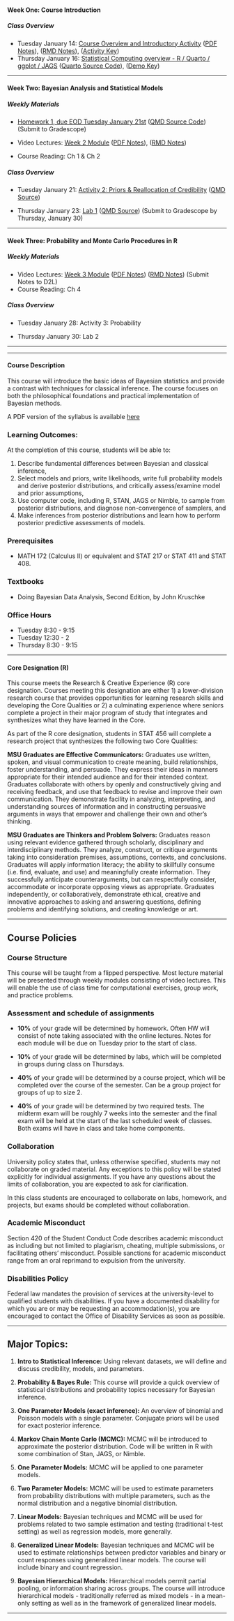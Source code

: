 #### Week One: Course Introduction


##### Class Overview 

- Tuesday January 14: [Course Overview and Introductory Activity](https://github.com/stat456/Activities/blob/main/Activity1.pdf) ([PDF Notes](https://github.com/stat456/Notes/blob/main/Lecture1.pdf)),  ([RMD Notes](https://github.com/stat456/Notes/blob/main/Lecture1.Rmd)), ([Activity Key](https://github.com/stat456/Activities/blob/main/Activity1_key.pdf))
- Thursday January 16: [Statistical Computing overview - R / Quarto / ggplot / JAGS](https://github.com/stat456/Activities/blob/main/Week1.md) ([Quarto Source Code](https://raw.githubusercontent.com/stat456/Activities/refs/heads/main/Week1.qmd)), ([Demo Key](https://github.com/stat456/Activities/blob/main/Week1_key.md))

---


#### Week Two: Bayesian Analysis and Statistical Models

##### Weekly Materials

- [Homework 1, due EOD Tuesday January 21st](https://github.com/stat456/HW/blob/main/HW1.md) ([QMD Source Code](https://raw.githubusercontent.com/stat456/HW/refs/heads/main/HW1.qmd)) (Submit to Gradescope)
- Video Lectures: [Week 2 Module](https://montana.hosted.panopto.com/Panopto/Pages/Viewer.aspx?id=cbbde6cb-20c6-4afd-8532-af8a00108897) ([PDF Notes](https://github.com/stat456/Notes/blob/main/Week2.pdf)),  ([RMD Notes](https://github.com/stat456/Notes/blob/main/Week2.Rmd)) 

- Course Reading: Ch 1 & Ch 2

##### Class Overview

- Tuesday January 21: [Activity 2: Priors & Reallocation of Credibility](https://github.com/stat456/Activities/blob/main/Activity2.md) ([QMD Source](https://raw.githubusercontent.com/stat456/Activities/refs/heads/main/Activity2.qmd)) 

- Thursday January 23: [Lab 1](https://github.com/stat456/labs/blob/main/Lab1.md) ([QMD Source](https://raw.githubusercontent.com/stat456/labs/refs/heads/main/Lab1.qmd)) (Submit to Gradescope by Thursday, January 30)
  
---


#### Week Three: Probability and Monte Carlo Procedures in R 

##### Weekly Materials

- Video Lectures: [Week 3 Module](https://montana.hosted.panopto.com/Panopto/Pages/Viewer.aspx?id=d7217658-87f9-4c7d-a5a5-af960038db5f) ([PDF Notes](https://github.com/stat456/Notes/blob/main/Week3.pdf)) ([RMD Notes](https://github.com/stat456/Notes/blob/main/Week3.Rmd)) (Submit Notes to D2L)
- Course Reading: Ch 4


##### Class Overview

- Tuesday January 28: Activity 3: Probability

- Thursday January 30: Lab 2

---

---

#### Course Description

This course will introduce the basic ideas of Bayesian statistics and provide a contrast with techniques for classical inference. The course focuses on both the philosophical foundations and practical implementation of Bayesian methods.

A PDF version of the syllabus is available [here](https://github.com/stat456/syllabus/blob/main/STAT456_syllabus.pdf)

### Learning Outcomes:

At the completion of this course, students will be able to:

1. Describe fundamental differences between Bayesian and classical inference,
2. Select models and priors, write likelihoods, write full probability models and derive posterior distributions, and critically assess/examine model and prior assumptions,
3. Use computer code, including R, STAN, JAGS or Nimble, to sample from posterior distributions, and diagnose non-convergence of samplers, and
4. Make inferences from posterior distributions and learn how to perform posterior predictive assessments of models.

### Prerequisites

- MATH 172 (Calculus II) or equivalent and STAT 217 or STAT 411 and STAT 408. 

### Textbooks

- Doing Bayesian Data Analysis, Second Edition, by John Kruschke 

### Office Hours

- Tuesday 8:30 - 9:15
- Tuesday 12:30 - 2
- Thursday 8:30 - 9:15

---

#### Core Designation (R)

This course meets the Research & Creative Experience (R) core designation. Courses meeting this designation are either 1) a lower-division research course that provides opportunities for learning research skills and developing the Core Qualities or 2) a culminating experience where seniors complete a project in their major program of study that integrates and synthesizes what they have learned in the Core.

As part of the R core designation, students in STAT 456 will complete a research project that synthesizes the following two Core Qualities:

__MSU Graduates are Effective Communicators:__
Graduates use written, spoken, and visual communication to create meaning, build relationships, foster understanding, and persuade. They express their ideas in manners appropriate for their intended audience and for their intended context. Graduates collaborate with others by openly and constructively giving and receiving feedback, and use that feedback to revise and improve their own communication. They demonstrate facility in analyzing, interpreting, and understanding sources of information and in constructing persuasive arguments in ways that empower and challenge their own and other’s thinking.

__MSU Graduates are Thinkers and Problem Solvers:__
Graduates reason using relevant evidence gathered through scholarly, disciplinary and interdisciplinary methods. They analyze, construct, or critique arguments taking into consideration premises, assumptions, contexts, and conclusions. Graduates will apply information literacy; the ability to skillfully consume (i.e. find, evaluate, and use) and meaningfully create information. They successfully anticipate counterarguments, but can respectfully consider, accommodate or incorporate opposing views as appropriate. Graduates independently, or collaboratively, demonstrate ethical, creative and innovative approaches to asking and answering questions, defining problems and identifying solutions, and creating knowledge or art.

---

## Course Policies

### Course Structure

This course will be taught from a flipped perspective. Most lecture material will be presented through weekly modules consisting of video lectures. This will enable the use of class time for computational exercises, group work, and practice problems. 

### Assessment and schedule of assignments

- **10%** of your grade will be determined by homework. Often HW will consist of note taking associated with the online lectures. Notes for each module will be due on Tuesday prior to the start of class.

- **10%** of your grade will be determined by labs, which will be completed in groups during class on Thursdays.

- **40%** of your grade will be determined by a course project, which will be completed over the course of the semester. Can be a group project for groups of up to size 2.

- **40%** of your grade will be determined by two required tests. The midterm exam will be roughly 7 weeks into the semester and the final exam will be held at the start of the last scheduled week of classes. Both exams will have in class and take home components.


### Collaboration
University policy states that, unless otherwise specified, students may not collaborate on graded material. Any exceptions to this policy will be stated explicitly for individual assignments. If you have any questions about the limits of collaboration, you are expected to ask for clarification.

In this class students are encouraged to collaborate on labs, homework, and projects, but exams should be completed without collaboration.

###  Academic Misconduct
Section 420 of the Student Conduct Code describes academic misconduct as including but not limited to plagiarism, cheating, multiple submissions, or facilitating others’ misconduct. Possible sanctions for academic misconduct range from an oral reprimand to expulsion from the university.

### Disabilities Policy

Federal law mandates the provision of services at the university-level to qualified students with disabilities. If you have a documented disability for which you are or may be requesting an accommodation(s), you are encouraged to contact the Office of Disability Services as soon as possible.

---

## Major Topics:

1. __Intro to Statistical Inference:__ Using relevant datasets, we will define and discuss credibility, models, and parameters.

2. __Probability & Bayes Rule:__ This course will provide a quick overview of statistical distributions and probability topics necessary for Bayesian inference.

3. __One Parameter Models (exact inference):__ An overview of binomial and Poisson models with a single parameter. Conjugate priors will be used for exact posterior inference.

4. __Markov Chain Monte Carlo (MCMC):__ MCMC will be introduced to approximate the posterior distribution. Code will be written in R with some combination of Stan, JAGS, or Nimble.

5. __One Parameter Models:__ MCMC will be applied to one parameter models.

6. __Two Parameter Models:__ MCMC will be used to estimate parameters from probability distributions with multiple parameters, such as the normal distribution and a negative binomial distribution.

7. __Linear Models:__ Bayesian techniques and MCMC will be used for problems related to two sample estimation and testing (traditional t-test setting) as well as regression models, more generally.

8. __Generalized Linear Models:__ Bayesian techniques and MCMC will be used to estimate relationships between predictor variables and binary or count responses using generalized linear models. The course will include binary and count regression.

9. __Bayesian Hierarchical Models:__ Hierarchical models permit partial pooling, or information sharing across groups. The course will introduce hierarchical models - traditionally referred as mixed models - in a mean-only setting as well as in the framework of generalized linear models.


---

 
 
<!---






#### Week Four: Conditional Probability and Bayes Rule

##### Weekly Materials

- Video Lectures: [Week 4 Module](https://montana.hosted.panopto.com/Panopto/Pages/Viewer.aspx?id=1d146f42-3d07-49db-b96b-af9d0173554c) ([PDF Notes](https://github.com/stat456/Notes/blob/main/Week4.pdf)) ([RMD Notes](https://github.com/stat456/Notes/blob/main/Week4.Rmd)) (Submit Notes to D2L)
- Course Reading: Ch 5


##### Class Overview

- Tuesday February 7: [Activity 4](https://github.com/stat456/Activities) ([RMD Source](https://github.com/stat456/Activities/blob/main/Activity4.Rmd)) (Submit Activity to D2L) [Video Recording](https://montana.hosted.panopto.com/Panopto/Pages/Viewer.aspx?id=85b04b52-e1f2-4814-9ab3-afa401033b51)

- Thursday February 9: [Lab 3](https://github.com/stat456/labs/blob/main/Lab3_2023.pdf) ([RMD Source](https://github.com/stat456/labs/blob/main/Lab3_2023.Rmd)) (Submit Lab to D2L by Tuesday Feb 14 at 9:30 AM) ([PDF Key](https://github.com/stat456/labs/blob/main/Lab3_2023_key.pdf)) ([RMD Key](https://github.com/stat456/labs/blob/main/Lab3_2023_key.Rmd))

---

#### Week Five: Binomial Probability, Exact Analysis

##### Weekly Materials

- Video Lectures: [Week 5 module](https://montana.hosted.panopto.com/Panopto/Pages/Viewer.aspx?id=79d645f7-906d-4a2b-9e3c-afa5012da975) ([PDF Notes](https://github.com/stat456/Notes/blob/main/Week5.pdf)) ([RMD Notes](https://github.com/stat456/Notes/blob/main/Week5.Rmd)) (Submit Notes to D2L)
- Course Reading: Ch 6
- [HW 1](https://github.com/stat456/HW/blob/main/HW1_2023.pdf) ([RMD Source Code](https://github.com/stat456/HW/blob/main/HW1_2023.Rmd)) (Due Tuesday Feb 14 at 9:30 AM, submit to D2L)


##### Class Overview

- Tuesday February 14: [Activity 5](https://github.com/stat456/Activities/blob/main/Activity5.pdf) ([RMD Source](https://github.com/stat456/Activities/blob/main/Activity5.Rmd)) (Submit Activity to D2L)

- Thursday February 16: [Lab 4](https://github.com/stat456/labs/blob/main/Lab4_2023.pdf) ([RMD Source](https://github.com/stat456/labs/blob/main/Lab4_2023.Rmd)) (Submit Lab to D2L by Tuesday Feb 21 at 9:30 AM) ([PDF Key](https://github.com/stat456/labs/blob/main/Lab4_2023_key.pdf)) ([RMD Key](https://github.com/stat456/labs/blob/main/Lab4_2023_key.Rmd))

---

#### Week Six: Bayesian Data Analysis + Markov Chain Monte Carlo

##### Weekly Materials

- Video Lectures: [Week 6 module](https://montana.hosted.panopto.com/Panopto/Pages/Viewer.aspx?id=ca7cf3f2-f2fb-47e4-b331-afab01581732) ([PDF Notes](https://github.com/stat456/Notes/blob/main/Week6.pdf)) ([RMD Notes](https://github.com/stat456/Notes/blob/main/Week6.Rmd)) (Submit Notes to D2L)
- Course Reading: Ch 7
- [Jags Link](https://mcmc-jags.sourceforge.io)

##### Class Overview

- Tuesday February 21: [Activity 6](https://github.com/stat456/Activities/blob/main/Activity6.pdf) ([RMD Source](https://github.com/stat456/Activities/blob/main/Activity6.Rmd)) (Submit Activity to D2L)

- Thursday February 23: [Lab 5](https://github.com/stat456/labs/blob/main/Lab5_2023.pdf) ([RMD Source](https://github.com/stat456/labs/blob/main/Lab5_2023.Rmd)) (Submit Lab to D2L by Feb 28 at 9:30 AM)



---

#### Week Seven: Normal Distribution

##### Weekly Materials

- Video Lectures: [Week 7 module](https://montana.hosted.panopto.com/Panopto/Pages/Viewer.aspx?id=ad281f89-376f-4096-835f-afb301477b2e) ([PDF Notes](https://github.com/stat456/Notes/blob/main/Week7.pdf)) ([RMD Notes](https://github.com/stat456/Notes/blob/main/Week7.Rmd)) (Submit to D2L)
- [HW 2](https://github.com/stat456/HW/blob/main/HW2_2023.pdf) ([RMD Source Code](https://github.com/stat456/HW/blob/main/HW2_2023.Rmd)) (Due Thursday Mar 2, submit to D2L)

##### Class Overview

- Tuesday February 28: [Activity 7](https://github.com/stat456/Activities/blob/main/Activity7.pdf) ([RMD Source](https://github.com/stat456/Activities/blob/main/Activity7.Rmd)) (Submit Activity to D2L)

- Thursday March 2: No Lab, Finish Activity 7 / Work on old exams
   - [Midterm 2018](https://github.com/stat456/Exams/blob/main/Midterm_S2018.pdf) ([RMD](https://github.com/stat456/Exams/blob/main/Midterm_S2018.Rmd))
   - [Midterm 2018 (in class)](https://github.com/stat456/Exams/blob/main/Midterm_S2018_inclass.pdf)
   - [Final 2018: Q1](https://github.com/stat456/Exams/blob/main/Final_S2018.pdf) ([RMD](https://github.com/stat456/Exams/blob/main/Final_S2018.Rmd))
   - [Final 2018 (in class): haven't covered most of this](https://github.com/stat456/Exams/blob/main/Final_S2018_inclass.pdf)
 

---

#### Week Eight: Exam Week

##### Weekly Materials

- Video Lectures:
- Suggested Reading:    


##### Class Overview

- Tuesday March 7: Review Day

- Thursday March 9: In Class Exam. You are allowed one cheat sheet, handwritten, front and back.

- Monday March 11: Take Home Midterm Exam due at 8 AM.
  - [PDF](https://github.com/stat456/Exams/blob/main/Midterm2023.pdf) ([RMD Source Code](https://github.com/stat456/Exams/blob/main/Midterm2023.Rmd))  


---

#### Week Nine: Spring Break

- Tuesday March 14:  __spring break__

- Thursday March 16: __spring break__

---

#### Week Ten: Markov Chain Monte Carlo: Metropolis Algorithm

##### Weekly Materials


##### Class Overview

- Tuesday March 21: In class lecture: Metropolis Hastings ([PDF](https://github.com/stat456/Notes/blob/main/Week10.pdf)) ([RMD](https://github.com/stat456/Notes/blob/main/Week10.Rmd))

- Thursday March 23: [Activity 8](https://github.com/stat456/Activities/blob/main/Activity8_key.pdf) ([RMD Source Code](https://github.com/stat456/Activities/blob/main/Activity8_key.Rmd))


---

#### Week Eleven: Bayesian T-Tests 

##### Weekly Materials
- [HW 3](https://github.com/stat456/HW/blob/main/HW3_2023.pdf) ([RMD Source Code](https://github.com/stat456/HW/blob/main/HW3_2023.Rmd)) (Due Tuesday Mar 28, submit to D2L)

- Suggested Reading: Ch. 11 & Ch. 12


- Video Lectures: [Week 11 module](https://montana.hosted.panopto.com/Panopto/Pages/Viewer.aspx?id=00829575-8485-45bd-9fdd-afd0012cc1ce) ([PDF Notes](https://github.com/stat456/Notes/blob/main/Week11.pdf)) ([RMD Notes](https://github.com/stat456/Notes/blob/main/Week11.Rmd)) (Submit to D2L)
- Suggested Reading:    

##### Class Overview

- Tuesday March 28: [Activity 11](https://github.com/stat456/Activities/blob/main/Activity11.pdf) ([RMD Source](https://github.com/stat456/Activities/blob/main/Activity11.Rmd)) (Submit Activity to D2L)

- Thursday March 30:  [Lab 11](https://github.com/stat456/labs/blob/main/Lab11_2023.pdf) ([RMD Source](https://github.com/stat456/labs/blob/main/Lab11_2023.Rmd)) (Submit Lab to D2L by Apr 4 at 9:30 AM)

---

#### Week Twelve: Bayesian Regression

##### Weekly Materials

- Video Lectures: [Week 12 Module](https://montana.hosted.panopto.com/Panopto/Pages/Viewer.aspx?id=b3b8e4a8-8442-4492-8646-afd501580f3f) ([PDF Notes](https://github.com/stat456/Notes/blob/main/Week12_key.pdf)) ([RMD Notes](https://github.com/stat456/Notes/blob/main/WWeek12_key.Rmd)) (Submit to D2L)

- Suggested Reading: Ch 15 - CH 18

##### Class Overview

- Tuesday April 4: [Activity 12](https://github.com/stat456/Activities/blob/main/Activity12.pdf) ([RMD Source](https://github.com/stat456/Activities/blob/main/Activity12.Rmd)) (Submit Activity to D2L)

- Thursday April 6: [Lab 12](https://github.com/stat456/labs/blob/main/Lab12_2023.pdf) ([RMD Source](https://github.com/stat456/labs/blob/main/Lab12_2023.Rmd)) (Submit Lab to D2L by Apr 11 at 9:30 AM)

---

#### Week Thirteen: Bayesian GLMs 

##### Weekly Materials

- [HW 4](https://github.com/stat456/HW/blob/main/HW4_2023.pdf) ([RMD Source Code](https://github.com/stat456/HW/blob/main/HW4_2023.Rmd)) (Due Tuesday Apr 11, submit to D2L)

- Video Lectures: [Week 13 Module](https://montana.hosted.panopto.com/Panopto/Pages/Viewer.aspx?id=6c06401d-72c7-46d9-8fcc-afdc01479d53) ([PDF Notes](https://github.com/stat456/Notes/blob/main/Week13.pdf)) ([RMD Notes](https://github.com/stat456/Notes/blob/main/WWeek13.Rmd)) (Submit to D2L)
- Suggested Reading:  Ch 21 & Ch 24


##### Class Overview

- Tuesday April 11: [Activity 13](https://github.com/stat456/Activities/blob/main/Activity13.pdf) ([RMD Source](https://github.com/stat456/Activities/blob/main/Activity13.Rmd)) (Submit Activity to D2L)

- Thursday April 13: [Lab 13](https://github.com/stat456/labs/blob/main/Lab13_2023.pdf) ([RMD Source](https://github.com/stat456/labs/blob/main/Lab13_2023.Rmd)) (Submit Lab to D2L by Apr 27 at 9:30 AM)
  
---

#### Week Fourteen:  Project Presentations

##### Weekly Materials

- [Project Overview](https://github.com/stat456/Project/blob/main/ProjectOverview_2023.pdf)
- [Presentation Rubric](https://github.com/stat456/Project/blob/main/PresentationRubric.pdf)


##### Class Overview

- Tuesday April 18
   - Harley & Jordyn
   - Abram & Jacob 
   - Addison
   - Eliot, Ellis, & Seth  
   - Mark (recorded)
   - Amber (recorded)
   - Riley (recorded)

- Thursday April 20: Hierarchical Model Lecture  

   
---

#### Week Fifteen: Bayesian Hierarchical Models

##### Weekly Materials

- Video Lectures: [Week 15 Module](https://montana.hosted.panopto.com/Panopto/Pages/Viewer.aspx?id=9f5cd643-f5f0-4c24-b145-afee013bd60d) ([PDF Notes](https://github.com/stat456/Notes/blob/main/Week15.pdf)) ([RMD Notes](https://github.com/stat456/Notes/blob/main/WWeek15.Rmd)) (Submit to D2L)
- Suggested Reading: Ch. 9

##### Class Overview

- Tuesday April 25:
   - Therese 
   - Elise 
   - Nick
   - Becky (recorded?)
   - Aiden, Drew, & Meghan (recorded)
   - Lydia (recorded)

- Thursday April 27:  [Activity 15](https://github.com/stat456/Activities/blob/main/Activity15.pdf) ([RMD Source](https://github.com/stat456/Activities/blob/main/Activity15.Rmd)) (Submit Activity to D2L)

---

#### Week Sixteen: 

##### Weekly Materials
- Written Project Due (Due Thursday May 4 at 9 AM, submit to D2L) ([Written Project Rubric](https://github.com/stat456/Project/blob/main/ProjectRubric.pdf))


##### Class Overview

- Tuesday May 2: Final Review & [Take Home Exam Assigned](https://github.com/stat456/Exams/blob/main/Final_2023.pdf) ([RMD Source Code](https://github.com/stat456/Exams/blob/main/Final_2023.Rmd)) (Due Wednesday May 10th at 5 PM)

- Thursday May 4: __No Class: work on take-home final exam__

---

#### Week Seventeen: Finals Week

- Tuesday May 9, 8 - 9:50 __in class final exam__
-->
